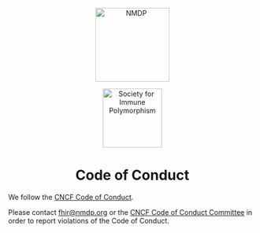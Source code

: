 <!-- Graphic-style Header -->
<p align="center">
  <img src="https://www.nmdp.org/-/media/project/nmdp/global/images/logos/nmdp_logo_tm_300x96.svg?h=33&iar=0&w=279&rev=3e13c88086fd4134b9c8588dd337bf15&hash=962753EC04F56EC53A91717E3F2DB963" alt="NMDP" width="150"/>
</p>
<!-- Graphic-style Header -->
<p align="center">
  <img src="https://immunepolymorphismsociety.org/img/logo120.png" alt="Society for Immune Polymorphism" width="120" />
</p>

<h1 align="center">Code of Conduct</h1>

We follow the [CNCF Code of Conduct](https://github.com/cncf/foundation/blob/main/code-of-conduct.md).

Please contact [fhir@nmdp.org](mailto:fhir@nmdp.org) or the [CNCF Code of Conduct Committee](mailto:conduct@cncf.io)
in order to report violations of the Code of Conduct.

